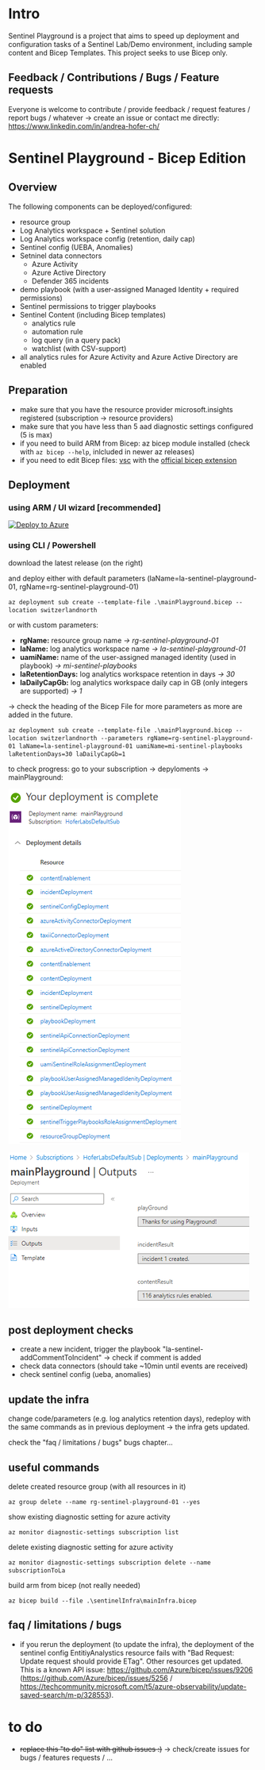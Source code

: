 # Intro
Sentinel Playground is a project that aims to speed up deployment and configuration tasks of a Sentinel Lab/Demo environment, including sample content and Bicep Templates. This project seeks to use Bicep only.

## Feedback / Contributions / Bugs / Feature requests
Everyone is welcome to contribute / provide feedback / request features / report bugs / whatever -> create an issue or contact me directly: https://www.linkedin.com/in/andrea-hofer-ch/


# Sentinel Playground - **Bicep Edition**
## Overview
The following components can be deployed/configured:
- resource group
- Log Analytics workspace + Sentinel solution
- Log Analytics workspace config (retention, daily cap)
- Sentinel config (UEBA, Anomalies)
- Setninel data connectors
    - Azure Activity
    - Azure Active Directory
    - Defender 365 incidents
- demo playbook (with a user-assigned Managed Identity + required permissions)
- Sentinel permissions to trigger playbooks
- Sentinel Content (including Bicep templates)
    - analytics rule
    - automation rule
    - log query (in a query pack)
    - watchlist (with CSV-support)
- all analytics rules for Azure Activity and Azure Active Directory are enabled

## Preparation
- make sure that you have the resource provider microsoft.insights registered (subscription -> resource providers)
- make sure that you have less than 5 aad diagnostic settings configured (5 is max)
- if you need to build ARM from Bicep: az bicep module installed (check with `az bicep --help`, inlcluded in newer az releases)
- if you need to edit Bicep files: [vsc](https://code.visualstudio.com/) with the [official bicep extension](https://marketplace.visualstudio.com/items?itemName=ms-azuretools.vscode-bicep)
## Deployment
### using ARM / UI wizard **[recommended]**
[![Deploy to Azure](https://aka.ms/deploytoazurebutton)](https://portal.azure.com/#create/Microsoft.Template/uri/https%3A%2F%2Fraw.githubusercontent.com%2Fhoferandrea%2FSentinel-Playground-Bicep-Edition%2Fmain%2FmainPlayground.json/createUIDefinitionUri/https%3A%2F%2Fraw.githubusercontent.com%2Fhoferandrea%2FSentinel-Playground-Bicep-Edition%2Fmain%2FmainPlaygroundUi.json)

### using CLI / Powershell

download the latest release (on the right)

and deploy either with default parameters (laName=la-sentinel-playground-01, rgName=rg-sentinel-playground-01)
```
az deployment sub create --template-file .\mainPlayground.bicep --location switzerlandnorth
```
or  with custom parameters:
- **rgName:** resource group name *-> rg-sentinel-playground-01*
- **laName:** log analytics workspace name *-> la-sentinel-playground-01*
- **uamiName:** name of the user-assigned managed identity (used in playbook) *-> mi-sentinel-playbooks*
- **laRetentionDays:** log analytics workspace retention in days *-> 30*
- **laDailyCapGb:** log analytics workspace daily cap in GB (only integers are supported) *-> 1*

-> check the heading of the Bicep File for more parameters as more are added in the future.
```
az deployment sub create --template-file .\mainPlayground.bicep --location switzerlandnorth --parameters rgName=rg-sentinel-playground-01 laName=la-sentinel-playground-01 uamiName=mi-sentinel-playbooks laRetentionDays=30 laDailyCapGb=1
```


to check progress: go to your subscription -> depyloments -> mainPlayground:

![deployment progress](doc/images/infraDeployment.png)

![deployment progress output](doc/images/infraDeploymentOutputs.png)


## post deployment checks
- create a new incident, trigger the playbook "la-sentinel-addCommentToIncident" -> check if comment is added
- check data connectors (should take ~10min until events are received)
- check sentinel config (ueba, anomalies)

## update the infra
change code/parameters (e.g. log analytics retention days), redeploy with the same commands as in previous deployment -> the infra gets updated.

check the "faq / limitations / bugs" bugs chapter...

## useful commands
delete created resource group (with all resources in it)
```
az group delete --name rg-sentinel-playground-01 --yes
```

show existing diagnostic setting for azure activity
```
az monitor diagnostic-settings subscription list
```

delete existing diagnostic setting for azure activity
```
az monitor diagnostic-settings subscription delete --name subscriptionToLa
```
build arm from bicep (not really needed)
```
az bicep build --file .\sentinelInfra\mainInfra.bicep
```

## faq / limitations / bugs
- if you rerun the deployment (to update the infra), the deployment of the sentinel config EntitiyAnalystics resource fails with "Bad Request: Update request should provide ETag". Other resources get updated. This is a known API issue: https://github.com/Azure/bicep/issues/9206 (https://github.com/Azure/bicep/issues/5256 / https://techcommunity.microsoft.com/t5/azure-observability/update-saved-search/m-p/328553). 

# to do
- ~~replace this "to do" list with github issues :)~~ -> check/create issues for bugs / features requests / ...
